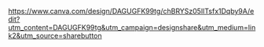 https://www.canva.com/design/DAGUGFK99tg/chBRYSz05lITsfx1Dqby9A/edit?utm_content=DAGUGFK99tg&utm_campaign=designshare&utm_medium=link2&utm_source=sharebutton
